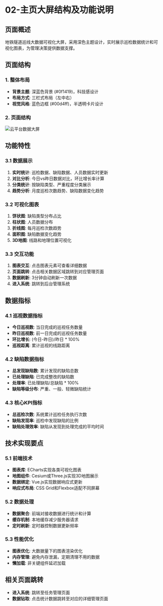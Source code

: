 # 02-主页大屏结构及功能说明

## 页面概述
地铁隧道巡线大数据可视化大屏，采用深色主题设计，实时展示巡检数据统计和可视化图表，为管理决策提供数据支撑。

## 页面结构

### 1. 整体布局
- **背景主题**: 深蓝色背景 (#0f1419)，科技感设计
- **布局方式**: 三栏式布局（左中右）
- **视觉风格**: 蓝色边框 (#00d4ff)，半透明卡片设计

### 2. 页面结构

![云平台数据大屏](../线框图/云平台数据大屏.png)

## 功能特性

### 3.1 数据展示
1. **实时统计**: 巡检数据、缺陷数据、人员数据实时更新
2. **对比分析**: 今日vs昨日数据对比，环比增长率计算
3. **分类统计**: 按缺陷类型、严重程度分类展示
4. **趋势分析**: 月度巡检次数趋势、缺陷数据变化趋势

### 3.2 可视化图表
1. **饼状图**: 缺陷类型分布占比
2. **柱状图**: 人员数据分布
3. **折线图**: 每月巡检次数趋势
4. **面积图**: 缺陷数据变化趋势
5. **3D地图**: 线路和地理位置可视化

### 3.3 交互功能
1. **图表交互**: 点击图表元素可查看详细数据
2. **页面跳转**: 点击相关数据区域跳转到对应管理页面
3. **数据刷新**: 3分钟自动刷新一次数据
4. **进入系统**: 跳转到后台管理系统

## 数据指标

### 4.1 巡视数据指标
- **今日巡视数**: 当日完成的巡视任务数量
- **昨日巡视数**: 前一日完成的巡视任务数量
- **环比增长**: (今日-昨日)/昨日 * 100%
- **巡视距离**: 累计巡视的线路距离

### 4.2 缺陷数据指标
- **总发现缺陷数**: 累计发现的缺陷总数
- **已处理缺陷**: 已完成整改的缺陷数
- **处理率**: 已处理缺陷/总缺陷 * 100%
- **缺陷等级分布**: 严重、一般、轻微缺陷统计

### 4.3 核心KPI指标
- **总巡检次数**: 系统累计巡检任务执行次数
- **缺陷发现率**: 巡检中发现缺陷的比例
- **缺陷处理效率**: 缺陷从发现到处理完成的平均时间

## 技术实现要点

### 5.1 前端技术
- **图表库**: ECharts实现各类可视化图表
- **地图组件**: Cesium或Three.js实现3D地图展示
- **数据绑定**: Vue.js实现数据响应式更新
- **响应式布局**: CSS Grid和Flexbox适配不同屏幕

### 5.2 数据处理
- **数据聚合**: 前端对接收数据进行统计和计算
- **缓存机制**: 本地缓存减少服务器请求
- **定时刷新**: 定时器控制数据更新频率

### 5.3 性能优化
- **图表优化**: 大数据量下的图表渲染优化
- **内存管理**: 避免内存泄漏，定期清理不用的数据
- **懒加载**: 非关键组件延迟加载

## 相关页面跳转
- **进入系统**: 跳转至任务管理页面
- **数据钻取**: 点击统计数据跳转至对应的详细管理页面